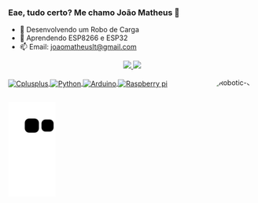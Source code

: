### Eae, tudo certo? Me chamo João Matheus 👋

- 🤖 Desenvolvendo um Robo de Carga
- 🌱 Aprendendo ESP8266 e ESP32
- 📫 Email: joaomatheuslt@gmail.com

<div align="center">
  <a href="https://github.com/joaomat1501">
  <img height="180em" src="https://github-readme-stats.vercel.app/api?username=joaomat1501&show_icons=true&theme=algolia&include_all_commits=true&count_private=true"/>
  <img height="180em" src="https://github-readme-stats.vercel.app/api/top-langs/?username=joaomat1501&layout=compact&langs_count=7&theme=algolia"/>
</div>
  
  <div style="display: inline_block"><br>
  <img align="center" alt="Cplusplus" height="30" width="40" src="https://cdn.jsdelivr.net/gh/devicons/devicon/icons/cplusplus/cplusplus-original.svg"> 
  <img align="center" alt="Python" height="30" width="40" src="https://cdn.jsdelivr.net/gh/devicons/devicon/icons/python/python-original-wordmark.svg">  
  <img align="center" alt="Arduino" height="30" width="40" src="https://cdn.jsdelivr.net/gh/devicons/devicon/icons/arduino/arduino-original-wordmark.svg">
  <img align="center" alt="Raspberry pi" height="30" width="40" src="https://cdn.jsdelivr.net/gh/devicons/devicon/icons/raspberrypi/raspberrypi-original.svg">
  
  <img align="right" alt="Robotic-Gif" height="150" style="border-radius:50px;" src="https://i.pinimg.com/originals/b5/83/19/b583195d957a3779c216f0cd684ec6ca.gif">
</div>
  
  ##
  
  
   
  ![Snake animation](https://github.com/joaomat1501/joaomat1501/blob/output/github-contribution-grid-snake.svg)
